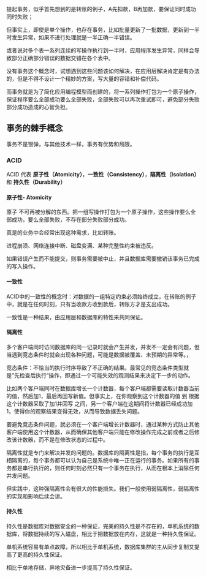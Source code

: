 提起事务，似乎首先想到的是转账的例子，A先扣款，B再加款，要保证同时成功同时失败；

但事实上，即使是单个操作，也存在事务，比如批量更新了一批数据，更新到一半时发生异常，如果不进行处理就是一半正确一半错误。

或者说对多个表一系列连续的写操作执行到一半时，应用程序发生异常，同样会导致部分正确部分错误的数据交错在各个表中。

没有事务这个概念时，试想遇到这些问题该如何解决，在应用层解决肯定是有办法的，但是不得不设计一个精妙的方案，写大量的容错和补偿代码。

而事务就是为了简化应用编程模型而创建的，将一系列操作打包为一个原子操作，保证程序要么全部成功要么全部失败，全部失败可以再次重试即可，避免部分失败部分成功造成的心智负担。

## 事务的棘手概念

事务不是银弹，与其他技术一样，事务有优势和局限。

### ACID

ACID 代表 **原子性（Atomicity）**，**一致性（Consistency）**，**隔离性（Isolation）** 和 **持久性（Durability）**

#### 原子性- Atomicity


原子 不可再被分解的东西。把一组写操作打包为一个原子操作，这些操作要么全部成功，要么全部失败，不存在部分失败部分成功。

真是的业务中会经常出现这种需求，比如转账。

进程崩溃、网络连接中断、磁盘变满、某种完整性约束被违反。

如果错误产生而不能提交，则事务需要被中止，并且数据库需要撤销该事务已完成的写入操作。


#### 一致性

ACID中的一致性的概念时：对数据的一组特定约束必须始终成立，在转账的例子中，就是在任何时刻，只有当收款方收到款后，转账方才是支出成功。

一致性是一种结果，由应用层和数据库的特性来共同保证。


#### 隔离性

多个客户端同时访问数据库的同一记录时就会产生并发，并发不一定会有问题，但当遇到竞态条件时就会出现各种问题，可能是数据被覆盖、未预期的异常等。，

竞态条件：不恰当的执行时序导致了不正确的结果。最常见的竞态条件类型就是”先检查后执行“操作，即通过一个可能失效的观测结果来决定下一步的动作。

比如两个客户端同时在数据库增长一个计数器，每个客户端都需要读取计数器当前的值，然后加1，最后再回写新值。但事实上，在你观察到这个计数器的值 到 根据这个计数器采取了加1并回写 之间，另一个客户端在这期间将计数器已经成功加1，使得你的观察结果变得无效，从而导致数据丢失问题。

要避免竞态条件问题，就必须在一个客户端增长计数器时，通过某种方式防止其他客户端使用这个计数器，从而确保其他客户端只能在修改操作完成之前或者之后修改该计数器，而不是在修改状态的过程中。

隔离性就是专门来解决并发的问题的。数据库的隔离性是指，每个事务的执行是互相隔离的，每个事务都可以认为自己是系统中唯一正在运行的事务。如果所有的事务都是串行执行的，则任何时刻必然只有一个事务在执行，从而在根本上消除任何并发问题。

但实践中，这种强隔离性会有很大的性能损失。我们一般使用弱隔离性，弱隔离性的实现和影响后续会讲。

#### 持久性

持久性是数据库对数据安全的一种保证，完美的持久性是不存在的，单机系统的数据库，将数据持续的写入磁盘，相比于把数据放在内存，这就是一种持久性保证。

单机系统容易有单点故障，所以相比于单机系统，数据库集群的主从同步复制又提高了更高的持久性保证。

相比于单地存储，异地灾备进一步提高了持久性保证。
